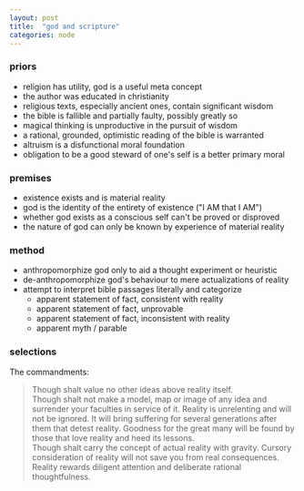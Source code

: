 ```yaml
---
layout: post
title:  "god and scripture"
categories: node
---
```


### priors
* religion has utility, god is a useful meta concept
* the author was educated in christianity 
* religious texts, especially ancient ones, contain significant wisdom
* the bible is fallible and partially faulty, possibly greatly so
* magical thinking is unproductive in the pursuit of wisdom
* a rational, grounded, optimistic reading of the bible is warranted
* altruism is a disfunctional moral foundation
* obligation to be a good steward of one's self is a better primary moral

### premises
* existence exists and is material reality
* god is the identity of the entirety of existence ("I AM that I AM")
* whether god exists as a conscious self can't be proved or disproved
* the nature of god can only be known by experience of material reality

### method
* anthropomorphize god only to aid a thought experiment or heuristic
* de-anthropomorphize god's behaviour to mere actualizations of reality
* attempt to interpret bible passages literally and categorize 
  * apparent statement of fact, consistent with reality
  * apparent statement of fact, unprovable
  * apparent statement of fact, inconsistent with reality
  * apparent myth / parable  

### selections
The commandments:  

>Though shalt value no other ideas above reality itself.  
>Though shalt not make a model, map or image of any idea and surrender your faculties in service of it.  Reality is unrelenting and will not be ignored. It will bring suffering for several generations after them that detest reality.  Goodness for the great many will be found by those that love reality and heed its lessons.  
>Though shalt carry the concept of actual reality with gravity.  Cursory consideration of reality will not save you from real consequences.  Reality rewards diligent attention and deliberate rational thoughtfulness. 
